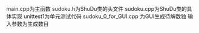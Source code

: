 main.cpp为主函数
sudoku.h为ShuDu类的头文件
sudoku.cpp为ShuDu类的具体实现
unittest1为单元测试代码
sudoku_0_for_GUI.cpp  为GUI生成待解数独 输入参数为生成数目
